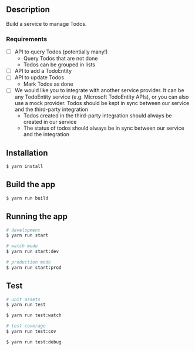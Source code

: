 ## Description

Build a service to manage Todos.

### Requirements

- [ ] API to query Todos (potentially many!)
    - Query Todos that are not done
    - Todos can be grouped in lists
- [ ] API to add a TodoEntity
- [ ] API to update Todos
    - Mark Todos as done
- [ ] We would like you to integrate with another service provider. It can be any TodoEntity
  service (e.g. Microsoft TodoEntity
  APIs), or you can also use a mock provider. Todos should be kept in sync between our service and
  the third-party
  integration
    - Todos created in the third-party integration should always be created in our service
    - The status of todos should always be in sync between our service and the integration

## Installation

```bash
$ yarn install
```

## Build the app

```bash
$ yarn run build
```

## Running the app

```bash
# development
$ yarn run start

# watch mode
$ yarn run start:dev

# production mode
$ yarn run start:prod
```

## Test

```bash
# unit assets
$ yarn run test

$ yarn run test:watch

# test coverage
$ yarn run test:cov

$ yarn run test:debug
```
